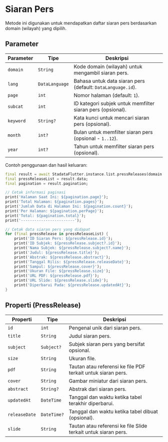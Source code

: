 # Siaran Pers

Metode ini digunakan untuk mendapatkan daftar siaran pers berdasarkan domain (wilayah) yang dipilih.

## Parameter

| Parameter | Tipe           | Deskripsi                                                   |
| --------- | -------------- | ----------------------------------------------------------- |
| `domain`  | `String`       | Kode domain (wilayah) untuk mengambil siaran pers.          |
| `lang`    | `DataLanguage` | Bahasa untuk data siaran pers (default: `DataLanguage.id`). |
| `page`    | `int`          | Nomor halaman (default: `1`).                               |
| `subcat`  | `int`          | ID kategori subjek untuk memfilter siaran pers (opsional).  |
| `keyword` | `String?`      | Kata kunci untuk mencari siaran pers (opsional).            |
| `month`   | `int?`         | Bulan untuk memfilter siaran pers (opsional - `1..12`).     |
| `year`    | `int?`         | Tahun untuk memfilter siaran pers (opsional).               |

Contoh penggunaan dan hasil keluaran:

```dart
final result = await StadataFlutter.instance.list.pressReleases(domain: '7200');
final pressReleaseList = result.data;
final pagination = result.pagination;

// Cetak informasi paginasi
print('Halaman Saat Ini: ${pagination.page}');
print('Total Halaman: ${pagination.pages}');
print('Jumlah Data di Halaman Ini: ${pagination.count}');
print('Per Halaman: ${pagination.perPage}');
print('Total: ${pagination.total}');
print('------------------------');

// Cetak data siaran pers yang didapat
for (final pressRelease in pressReleaseList) {
    print('ID Siaran Pers: ${pressRelease.id}');
    print('ID Subjek: ${pressRelease.subject?.id}');
    print('Nama Subjek: ${pressRelease.subject?.name}');
    print('Judul: ${pressRelease.title}');
    print('Abstrak: ${pressRelease.abstract}');
    print('Tanggal Rilis: ${pressRelease.releaseDate}');
    print('Sampul: ${pressRelease.cover}');
    print('Ukuran File: ${pressRelease.size}');
    print('URL PDF: ${pressRelease.pdf}');
    print('URL Slide: ${pressRelease.slide}');
    print('Diperbarui Pada: ${pressRelease.updatedAt}');
}
```

## Properti (PressRelease)

| Properti      | Tipe        | Deskripsi                                                      |
| ------------- | ----------- | -------------------------------------------------------------- |
| `id`          | `int`       | Pengenal unik dari siaran pers.                                |
| `title`       | `String`    | Judul siaran pers.                                             |
| `subject`     | `Subject?`  | Subjek siaran pers yang bersifat opsional.                     |
| `size`        | `String`    | Ukuran file.                                                   |
| `pdf`         | `String`    | Tautan atau referensi ke file PDF terkait untuk siaran pers.   |
| `cover`       | `String`    | Gambar miniatur dari siaran pers.                              |
| `abstract`    | `String?`   | Abstrak dari siaran pers.                                      |
| `updatedAt`   | `DateTime`  | Tanggal dan waktu ketika tabel terakhir diperbarui.            |
| `releaseDate` | `DateTime?` | Tanggal dan waktu ketika tabel dibuat (opsional).              |
| `slide`       | `String`    | Tautan atau referensi ke file Slide terkait untuk siaran pers. |
